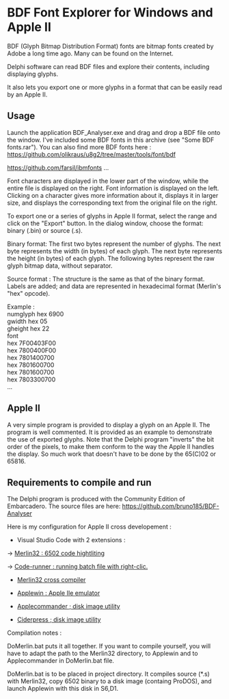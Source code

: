 # BDF Font Explorer for Windows and Apple II 

BDF (Glyph Bitmap Distribution Format) fonts are bitmap fonts created by Adobe a long time ago. Many can be found on the Internet.

Delphi software can read BDF files and explore their contents, including displaying glyphs.

It also lets you export one or more glyphs in a format that can be easily read by an Apple II.

## Usage
Launch the application BDF_Analyser.exe and drag and drop a BDF file onto the window.
I've included some BDF fonts in this archive (see "Some BDF fonts.rar").
You can also find more BDF fonts here :
https://github.com/olikraus/u8g2/tree/master/tools/font/bdf

https://github.com/farsil/ibmfonts
...

Font characters are displayed in the lower part of the window, while the entire file is displayed on the right. Font information is displayed on the left.
Clicking on a character gives more information about it, displays it in larger size, and displays the corresponding text from the original file on the right.

To export one or a series of glyphs in Apple II format, select the range and click on the "Export" button. 
In the dialog window, choose the format: binary (.bin) or source (.s).

Binary format: 
The first two bytes represent the number of glyphs.
The next byte represents the width (in bytes) of each glyph.
The next byte represents the height (in bytes) of each glyph.
The following bytes represent the raw glyph bitmap data, without separator.

Source format :
The structure is the same as that of the binary format. Labels are added; and data are represented in hexadecimal format (Merlin's "hex" opcode).

Example :     
numglyph hex 6900    
gwidth hex 05   
gheight hex 22  
font   
 hex 7F00403F00   
 hex 7800400F00   
 hex 7801400700   
 hex 7801600700   
 hex 7801600700   
 hex 7803300700   
 ...   

## Apple II
A very simple program is provided to display a glyph on an Apple II. The program is well commented. It is provided as an example to demonstrate the use of exported glyphs.
Note that the Delphi program "inverts" the bit order of the pixels, to make them conform to the way the Apple II handles the display. So much work that doesn't have to be done by the 65(C)02 or 65816.


## Requirements to compile and run
The Delphi program is produced with the Community Edition of Embarcadero. The source files are here:
https://github.com/bruno185/BDF-Analyser

Here is my configuration for Apple II cross developement :

* Visual Studio Code with 2 extensions :

-> [Merlin32 : 6502 code hightliting](marketplace.visualstudio.com/items?itemName=olivier-guinart.merlin32)

-> [Code-runner :  running batch file with right-clic.](marketplace.visualstudio.com/items?itemName=formulahendry.code-runner)

* [Merlin32 cross compiler](brutaldeluxe.fr/products/crossdevtools/merlin)

* [Applewin : Apple IIe emulator](github.com/AppleWin/AppleWin)

* [Applecommander ; disk image utility](applecommander.sourceforge.net)

* [Ciderpress ; disk image utility](a2ciderpress.com)

Compilation notes :

DoMerlin.bat puts it all together. If you want to compile yourself, you will have to adapt the path to the Merlin32 directory, to Applewin and to Applecommander in DoMerlin.bat file.

DoMerlin.bat is to be placed in project directory.
It compiles source (*.s) with Merlin32, copy 6502 binary to a disk image (containg ProDOS), and launch Applewin with this disk in S6,D1.

